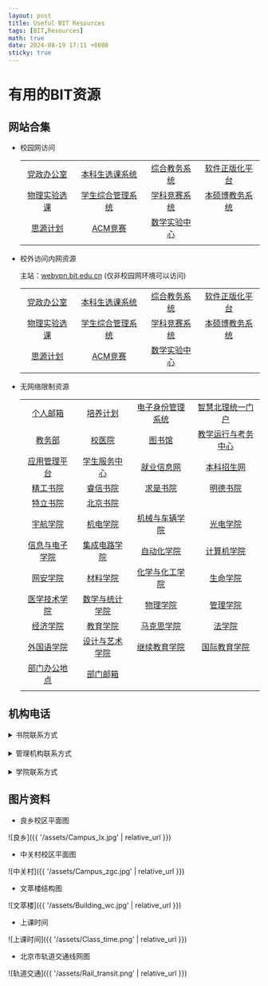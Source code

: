 ```yaml
---
layout: post
title: Useful BIT Resources
tags: [BIT,Resources]
math: true
date: 2024-08-19 17:11 +0800
sticky: true
--- 
```


# 有用的BIT资源

## 网站合集

- 校园网访问

  |||||
  | :--: | :--: | :--: | :--: |
  |[党政办公室](https://dzb.bit.edu.cn)|[本科生选课系统](http://xk.bit.edu.cn/xsxkapp/sys/xsxkapp/*default/index.do)|[综合教务系统](https://jwms.bit.edu.cn)|[软件正版化平台](https://ca.bit.edu.cn)|
  |[物理实验选课](http://10.133.22.200:7100)|[学生综合管理系统](https://ssc.info.bit.edu.cn)|[学科竞赛系统](https://xkjs.bit.edu.cn/)|[本硕博教务系统](https://jxzxehall.bit.edu.cn)|
  |[思源计划](http://siyuan.bit.edu.cn)|[ACM竞赛](http://acm.bit.edu.cn)|[数学实验中心](http://mec.bit.edu.cn)|[]()|
  |||||

- 校外访问内网资源

  主站：[webvpn.bit.edu.cn](https://webvpn.bit.edu.cn)  (仅非校园网环境可以访问)
  
  |||||
  | :--: | :--: | :--: | :--: |
  |[党政办公室](https://webvpn.bit.edu.cn/https/77726476706e69737468656265737421f4ed43d225397c1e7b0c9ce29b5b)|[本科生选课系统](https://webvpn.bit.edu.cn/https/77726476706e69737468656265737421e8fc0f9e2e2426557a1dc7af96/xsxkapp/sys/xsxkapp/*default/index.do)|[综合教务系统](https://webvpn.bit.edu.cn/http/77726476706e69737468656265737421fae04c8f69326144300d8db9d6562d)|[软件正版化平台](https://webvpn.bit.edu.cn/https/77726476706e69737468656265737421f3f60f9e2e2426557a1dc7af96)|
  |[物理实验选课](https://webvpn.bit.edu.cn/http-7100/77726476706e69737468656265737421a1a70fcd746326022c46dbfcc8)|[学生综合管理系统](https://webvpn.bit.edu.cn/http/77726476706e69737468656265737421e3e442d22e3e6e5f300a80b8d65027202f410b)|[学科竞赛系统](https://webvpn.bit.edu.cn/http/77726476706e69737468656265737421e8fc4b8f69326144300d8db9d6562d)|[本硕博教务系统](https://webvpn.bit.edu.cn/https/77726476706e69737468656265737421faef5b842238695c72468ba58c1b26316e8e7f6f)|
  |[思源计划](https://webvpn.bit.edu.cn/http/77726476706e69737468656265737421e3fe5889263e2652771cc7a99c406d36b8)|[ACM竞赛](https://webvpn.bit.edu.cn/http/77726476706e69737468656265737421f1f44cd225397c1e7b0c9ce29b5b)|[数学实验中心](https://webvpn.bit.edu.cn/http/77726476706e69737468656265737421fdf242d225397c1e7b0c9ce29b5b)|[]()|
  |||||

- 无网络限制资源

  |||||
  | :--: | :--: | :--: | :--: |
  |[个人邮箱](https://mail.bit.edu.cn)|[培养计划](https://jwb.bit.edu.cn/dlpy/zysz)|[电子身份管理系统](https://login.bit.edu.cn)|[智慧北理统一门户](https://i.bit.edu.cn)|
  |[教务部](https://jwb.bit.edu.cn)|[校医院](https://xyy.bit.edu.cn)|[图书馆](https://lib.bit.edu.cn/)|[教学运行与考务中心](https://jxzx.bit.edu.cn/)|
  |[应用管理平台](https://stu.bit.edu.cn)|[学生服务中心](https://student.bit.edu.cn/)|[就业信息网](https://job.bit.edu.cn)|[本科招生网](https://admission.bit.edu.cn/)|
  |[精工书院](https://www.bit.edu.cn/rcpy_sjb/blsy87/jgsygb)|[睿信书院](https://www.bit.edu.cn/rcpy_sjb/blsy87/rxsygb)|[求是书院](https://qiushi.bit.edu.cn)|[明德书院](https://mingde.bit.edu.cn)|
  |[特立书院](https://xuteli.bit.edu.cn)|[北京书院](https://bj.bit.edu.cn)|[]()|[]()|
  |[宇航学院](https://sae.bit.edu.cn)|[机电学院](https://smen.bit.edu.cn)|[机械与车辆学院](https://me.bit.edu.cn)|[光电学院](https://opt.bit.edu.cn)|
  |[信息与电子学院](https://sie.bit.edu.cn)|[集成电路学院](https://ice.bit.edu.cn)|[自动化学院](https://ac.bit.edu.cn)|[计算机学院](https://cs.bit.edu.cn)|
  |[网安学院](https://cst.bit.edu.cn)|[材料学院](https://mse.bit.edu.cn)|[化学与化工学院](https://cce.bit.edu.cn)|[生命学院](https://ls.bit.edu.cn)|
  |[医学技术学院](https://smt.bit.edu.cn)|[数学与统计学院](https://math.bit.edu.cn)|[物理学院](https://physics.bit.edu.cn)|[管理学院](https://.bit.edu.cn)|
  |[经济学院](https://som.bit.edu.cn)|[教育学院](https://rw.bit.edu.cn)|[马克思学院](https://marx.bit.edu.cn)|[法学院](https://law.bit.edu.cn)|
  |[外国语学院](https://sfl.bit.edu.cn)|[设计与艺术学院](https://design.bit.edu.cn)|[继续教育学院](http://www.bitsde.com/)|[国际教育学院](https://sice.bit.edu.cn)|
  |[部门办公地点](https://bit.edu.cn/ggfw/bgdd/a97429.htm)|[部门邮箱](https://www.bit.edu.cn/ggfw/gzyx/index.htm)|[]()|[]()|
  |||||

## 机构电话

<Details>
<Summary>书院联系方式</Summary>
<table>
<tr><th>精工书院</th><th>81381419</th></tr>
<tr><th>睿信书院</th><th>81381421</th></tr>
<tr><th>求是书院</th><th>81381424</th></tr>
<tr><th>明德书院</th><th>81381426</th></tr>
<tr><th>留学生中心/令闻书院</th><th>68911438</th></tr>
<tr><th>北京书院/北京学院/直属党支部</th><th>81381237</th></tr>
<tr><th>国际教育学院</th><th>68918283</th></tr>
<tr><th>继续教育学院/党总支/远程教育学院</th><th>68918807\81389289</th></tr>
</table>
</Details>

<br>

<Details>
<Summary>管理机构联系方式</Summary>
<table>
<tr><th>党委办公室/行政办公室</th><th>68914247/81381160</th></tr>
<tr><th>信息化办公室</th><th>68913677</th></tr>
<tr><th>法律事务室</th><th>68914225</th></tr>
<tr><th>党委组织部/党校</th><th>68918860</th></tr>
<tr><th>党委宣传部</th><th>81381368</th></tr>
<tr><th>新闻中心</th><th>81381368</th></tr>
<tr><th>党委统战部</th><th>68915609</th></tr>
<tr><th>信访办公室</th><th>68915609</th></tr>
<tr><th>纪委办公室/党委巡视办公室/审计处</th><th>68918032</th></tr>
<tr><th>保卫部</th><th>68915099</th></tr>
<tr><th>保密办公室</th><th>68915003</th></tr>
<tr><th>党委教师工作部/人力资源部</th><th>68913013</th></tr>
<tr><th>高层次人才办公室/院士工作办公室</th><th>68914243</th></tr>
<tr><th>学生工作部/党委武装部</th><th>81384656</th></tr>
<tr><th>心理健康教育与咨询中心</th><th>81384656</th></tr>
<tr><th>教务部</th><th>81382227</th></tr>
<tr><th>招生办公室</th><th>68913345/68949926</th></tr>
<tr><th>研究生院</th><th>68918512/68912622</th></tr>
<tr><th>研究生招生办公室</th><th>68912286</th></tr>
<tr><th>学位与学部办公室</th><th>68918580</th></tr>
<tr><th>计划财务部</th><th>68918569</th></tr>
<tr><th>“双一流”建设办公室/学科发展办公室/重大专项办公室</th><th>81381347</th></tr>
<tr><th>教育基金会工作办公室</th><th>68918931</th></tr>
<tr><th>会计核算中心</th><th>68911730</th></tr>
<tr><th>招标采购中心</th><th>68911206</th></tr>
<tr><th>科学技术研究院</th><th>68912113</th></tr>
<tr><th>科学技术协会</th><th>68912060</th></tr>
<tr><th>合作与发展部</th><th>68916684</th></tr>
<tr><th>资产与实验室管理处</th><th>68914264</th></tr>
<tr><th>后勤基建处</th><th>81383270</th></tr>
<tr><th>良乡校区管理处</th><th>81382366</th></tr>
<tr><th>国际交流合作处/港澳台办公室</th><th>68914207</th></tr>
<tr><th>离退休工作处/离退休教职工党委</th><th>68914501</th></tr>
<tr><th>校工会</th><th>68911005</th></tr>
<tr><th>校团委</th><th>81381258</th></tr>
<tr><th>机关党委</th><th>68912279</th></tr>
<tr><th>体育部/直属党支部</th><th>68912532</th></tr>
<tr><th>徐特立学院/未来精工技术学院</th><th>81381042</th></tr>
<tr><th>前沿交叉科学研究院</th><th>68916036</th></tr>
<tr><th>先进结构技术研究院</th><th>68911676</th></tr>
<tr><th>网络信息技术中心</th><th>68914833</th></tr>
<tr><th>图书馆/党总支</th><th>68913707</th></tr>
<tr><th>教师发展中心</th><th>68918966</th></tr>
<tr><th>学生事务中心</th><th>81384127</th></tr>
<tr><th>学生就业指导中心</th><th>68912342</th></tr>
<tr><th>学生创新创业实践中心</th><th>81384901</th></tr>
<tr><th>教学运行与考务中心</th><th>81381216</th></tr>
<tr><th>科技项目管理中心</th><th>68915089</th></tr>
<tr><th>技术转移中心</th><th>68918163</th></tr>
<tr><th>学术期刊中心</th><th>68914627</th></tr>
<tr><th>分析测试中心</th><th>81381282</th></tr>
<tr><th>西山实验服务中心</th><th>62488037</th></tr>
<tr><th>档案馆</th><th>68914240/81381259</th></tr>
<tr><th>校史馆</th><th>68918825</th></tr>
<tr><th>校医院/直属党支部</th><th>68915064</th></tr>
<tr><th>附属实验学校</th><th>81381314</th></tr>
<tr><th>附属小学/直属党支部</th><th>68911142</th></tr>
<tr><th>幼儿园</th><th>68913925</th></tr>
<tr><th>居民管理委员会</th><th>68913106</th></tr>
<tr><th>资产经营有限公司/党委/纪委</th><th>68912702</th></tr>
<tr><th>出版社</th><th>68913612</th></tr>
<tr><th>物业管理与后勤服务公司</th><th>68918000</th></tr>
</table>
</Details>

<br>

<Details>
<Summary>学院联系方式</Summary>
<table>
<tr><th>宇航学院/党委</th><th>68914538</th></tr>
<tr><th>机电学院/党委</th><th>68914158</th></tr>
<tr><th>兵器科学与技术学科特区领导小组办公室</th><th>68916010</th></tr>
<tr><th>机械与车辆学院/党委</th><th>68915938</th></tr>
<tr><th>光电学院/党委</th><th>68918817</th></tr>
<tr><th>信息与电子学院/党委</th><th>68913896</th></tr>
<tr><th>集成电路与电子学院/党委</th><th>68911280</th></tr>
<tr><th>自动化学院/党委</th><th>68912468</th></tr>
<tr><th>计算机学院/党委</th><th>68913640</th></tr>
<tr><th>网络空间安全学院/党委</th><th>68912176</th></tr>
<tr><th>材料学院/党委</th><th>68913947转802</th></tr>
<tr><th>化学与化工学院/党委</th><th>81381329</th></tr>
<tr><th>生命学院/党委</th><th>68915244</th></tr>
<tr><th>医学技术学院/党委</th><th>68911939</th></tr>
<tr><th>数学与统计学院/党委</th><th>81383329</th></tr>
<tr><th>物理学院/党委</th><th>68913163</th></tr>
<tr><th>管理与经济学院/党委</th><th>68912483</th></tr>
<tr><th>人文与社会科学学院/党委</th><th>81381301</th></tr>
<tr><th>马克思主义学院/党总支</th><th>68911564-203</tr>
<tr><th>法学院/党委</th><th>81381030</th></tr>
<tr><th>外国语学院/党委</th><th>81381138</th></tr>
<tr><th>设计与艺术学院/党委</th><th>68912682</th></tr>
<tr><th>知艺书院</th><th>68912682</th></tr>
</th></tr>
</table>
</Details>

## 图片资料

- 良乡校区平面图

![良乡]({{ '/assets/Campus_lx.jpg' | relative_url }})

- 中关村校区平面图

![中关村]({{ '/assets/Campus_zgc.jpg' | relative_url }})

- 文萃楼结构图

![文萃楼]({{ '/assets/Building_wc.jpg' | relative_url }})

- 上课时间

![上课时间]({{ '/assets/Class_time.png' | relative_url }})

- 北京市轨道交通线网图

![轨道交通]({{ '/assets/Rail_transit.png' | relative_url }})